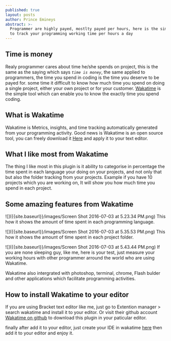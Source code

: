```yaml
---
published: true
layout: posts
author: Prince Emineys
abstract: >-
  Programmer are highly payed, mostlty payed per hours, here is the simple way
  to track your programming working time per hours a day
---
```

## **Time is money**

Realy programmer cares about time he/she spends on project, this is the same as the saying which says _```time is money```_, the same applied to programmers, the time you spend in coding is the time you deserve to be payed for. some time it difficult to know how much time you spend on doing a single project, either your own project or for your customer. [Wakatime](wakatime.com) is the simple tool which can enable you to know the exactly time you spend coding.


## **What is Wakatime**

Wakatime is Metrics, insights, and time tracking automatically generated from your programming activity. Good news is Wakatime is an open source tool, you can freely download it [Here](https://wakatime.com/download) and apply it to your text editor.

## **What I like most from Wakatime**

The thing I like most in this plugin is it ability to categorise in percentage the time spent in each language your doing on your projects, and not only that but also the folder tracking from your projects. Example if you have 10 projects which you are working on, It will show you how much time you spend in each project. 

## **Some amazing features from Wakatime**

![]({{site.baseurl}}/images/Screen Shot 2016-07-03 at 5.23.34 PM.png) 
This how it shows the amount of time spent in each programming language.

![]({{site.baseurl}}/images/Screen Shot 2016-07-03 at 5.35.53 PM.png)
This how it shows the amount of time spent in each project folder.

![]({{site.baseurl}}/images/Screen Shot 2016-07-03 at 5.43.44 PM.png)
If you are none sleeping guy, like me, here is your test, just measure your working hours with other programmer arround the world who are using Wakatime. 

Wakatime also intergrated with photoshop, terminal, chrome, Flash bulder and other applications which facilitate programming activities.

## **How to install Wakatime to your editor**

If you are using Bracket text editor like me, just go to Extention manager > search wakatime and install it to your editor. Or visit their github account [Wakatime on github](https://github.com/wakatime) to download this plugin in your paticular editor.

finally after add it to your editor, just create your IDE in wakatime [here](https://wakatime.com/editors) then add it to your editor and enjoy it. 


